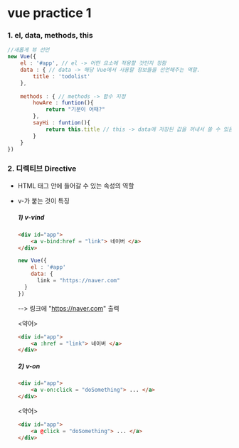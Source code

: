 # vue practice 1



### 1. el, data, methods, this

```js
//새롭게 뷰 선언
new Vue({
    el : '#app', // el -> 어떤 요소에 적용할 것인지 정함
    data : { // data -> 해당 Vue에서 사용할 정보들을 선언해주는 역할.
        title : 'todolist'
    },
    
    methods : { // methods -> 함수 지정
        howAre : funtion(){
        	return "기분이 어때?"
    	},
    	sayHi : funtion(){
    		return this.title // this -> data에 저장된 값을 꺼내서 쓸 수 있음
		}		
    }
})
```



### 2. 디렉티브 Directive

- HTML 태그 안에 들어갈 수 있는 속성의 역할

- v-가 붙는 것이 특징

  ##### 1) v-vind

  ```html
  <div id="app">
      <a v-bind:href = "link"> 네이버 </a>
  </div>
  ```

  ```js
  new Vue({
      el : '#app'
      data: {
      	link = "https://naver.com"
  	}
  })
  ```

  --> 링크에 "https://naver.com" 출력

  <약어>

  ```html
  <div id="app">
      <a :href = "link"> 네이버 </a>
  </div>
  ```

  ##### 2) v-on

  ```html
  <div id="app">
      <a v-on:click = "doSomething"> ... </a>
  </div>
  ```

  <약어>

  ```html
  <div id="app">
      <a @click = "doSomething"> ... </a>
  </div>
  ```

  

  

  